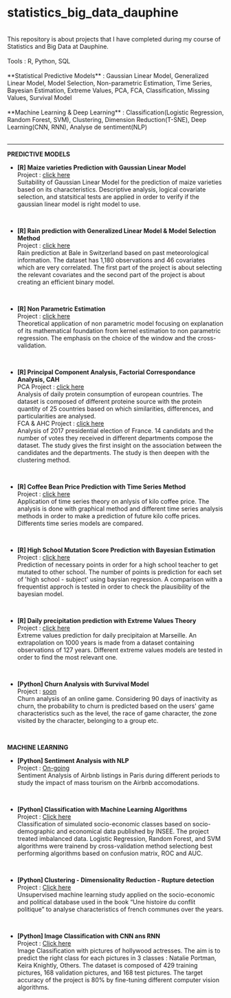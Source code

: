 # statistics_big_data_dauphine

<br/>
This repository is about projects that I have completed during my course of Statistics and Big Data at Dauphine. <br/><br/>
Tools : R, Python, SQL <br/><br/>
**Statistical Predictive Models** : Gaussian Linear Model, Generalized Linear Model, Model Selection, Non-parametric Estimation, Time Series, Bayesian Estimation, Extreme Values, PCA, FCA, Classification, Missing Values, Survival Model <br/><br/>
**Machine Learning & Deep Learning** : Classification(Logistic Regression, Random Forest, SVM), Clustering, Dimension Reduction(T-SNE), Deep Learning(CNN, RNN), Analyse de sentiment(NLP) <br/><br/>

----------


**PREDICTIVE MODELS**<br/>



- **[R] Maize varieties Prediction with Gaussian Linear Model**<br/>
Project : [click here](https://github.com/haejiyun/statistics-big-data/blob/main/Gaussian%20Linear%20Model/modele_lineaire_gaussien_haeji_yun.pdf)<br/>
Suitability of Gaussian Linear Model for the prediction of maize varieties based on its characteristics. Descriptive analysis, logical covariate selection, and statsitical tests are applied in order to verify if the gaussian linear model is right model to use.
<br/>

- **[R] Rain prediction with Generalized Linear Model & Model Selection Method**<br/>
Project : [click here](https://github.com/haejiyun/statistics-big-data/blob/main/Generalized%20Linear%20Model/MLG_haeji_yun.pdf)<br/>
Rain prediction at Bale in Switzerland based on past meteorological information. The dataset has 1,180 observations and 46 covariates which are very correlated. The first part of the project is about selecting the relevant covariates and the second part of the project is about creating an efficient binary model.
<br/>

- **[R] Non Parametric Estimation**<br/>
Project : [click here](https://github.com/haejiyun/statistics-big-data/blob/main/Non%20Parametric%20Estimation/Estimation_non_parametrique.pdf)<br/>
Theoretical application of non parametric model focusing on explanation of its mathematical foundation from kernel estimation to non parametric regression. The emphasis on the choice of the window and the cross-validation.
<br/>

- **[R] Principal Component Analysis, Factorial Correspondance Analysis, CAH**<br/>
PCA Project : [click here](https://github.com/haejiyun/statistics-big-data/blob/main/Scoring/ACP_haeji_yun.pdf)<br/>
Analysis of daily protein consumption of european countries. The dataset is composed of different proteine source with the protein quantity of 25 countries based on which similarities, differences, and particularities are analysed.<br/>
FCA & AHC Project : [click here](https://github.com/haejiyun/statistics-big-data/blob/main/Scoring/AFC_Classification_haeji_yun.pdf)<br/>
Analysis of 2017 presidential election of France. 14 candidats and the number of votes they received in different departments compose the dataset. The study gives the first insight on the association between the candidates and the departments. The study is then deepen with the clustering method.
<br/>

- **[R] Coffee Bean Price Prediction with Time Series Method**<br/>
Project : [click here](https://github.com/haejiyun/statistics-big-data/blob/main/Time%20Series/time_series_haeji_yun.pdf)<br/>
Application of time series theory on anlysis of kilo coffee price. The analysis is done with graphical method and different time series analysis methods in order to make a prediction of future kilo coffe prices. Differents time series models are compared.
<br/>

- **[R] High School Mutation Score Prediction with Bayesian Estimation**<br/>
Project : [click here](https://github.com/haejiyun/statistics_big_data_dauphine/blob/main/Bayesian%20Statistics/statistique_bayesienne.pdf)<br/>
Prediction of necessary points in order for a high school teacher to get mutated to other school. The number of points is prediction for each set of 'high school - subject' using baysian regression. A comparison with a frequentist approch is tested in order to check the plausibility of the bayesian model.  
<br/>

- **[R] Daily precipitation prediction with Extreme Values Theory**<br/>
Project : [click here](https://github.com/haejiyun/statistics_big_data_dauphine/blob/main/Extreme%20Values/valeurs_extremes_haeji_yun.pdf)<br/>
Extreme values prediction for daily precipitaion at Marseille. An extrapolation on 1000 years is made from a dataset containing observations of 127 years. Different extreme values models are tested in order to find the most relevant one. 
<br/>

- **[Python] Churn Analysis with Survival Model**<br/>
Project : [soon]()<br/>
Churn analysis of an online game. Considering 90 days of inactivity as churn, the probability to churn is predicted based on the users' game characteristics such as the level, the race of game character, the zone visited by the character, belonging to a group etc.
<br/>



**MACHINE LEARNING**<br/>

- **[Python] Sentiment Analysis with NLP**<br/>
Project : [On-going]()<br/>
Sentiment Analysis of Airbnb listings in Paris during different periods to study the impact of mass tourism on the Airbnb accomodations. 
<br/>

- **[Python] Classification with Machine Learning Algorithms**<br/>
Project : [Click here](https://github.com/haejiyun/statistics_big_data_dauphine/blob/main/Supervised%20Learning/supervised_learning.pdf)<br/>
Classification of simulated socio-economic classes based on socio-demographic and economical data published by INSEE. The project treated imbalanced data.
Logistic Regression, Random Forest, and SVM algorithms were trainend by cross-validation method selectiong best performing algorithms based on confusion matrix, ROC and AUC.
<br/>

- **[Python] Clustering - Dimensionality Reduction - Rupture detection**<br/>
Project : [Click here](https://github.com/haejiyun/statistics_big_data_dauphine/blob/main/Unsupervised%20Learning/Unsupervised_Learning_Haeji_YUN.pdf)<br/>
Unsupervised machine learning study applied on the socio-economic and political database used in the book “Une histoire du conflit politique” to analyse characteristics of french communes over the years.
<br/>

- **[Python] Image Classification with CNN ans RNN**<br/>
Project : [Click here](https://github.com/haejiyun/statistics_big_data_dauphine/blob/main/Deep%20Learning/deep-learning-project.ipynb)<br/>
Image Classification with pictures of hollywood actresses. The aim is to predict the right class for each pictures in 3 classes : Natalie Portman, Keira Knightly, Others. The dataset is composed of 429 training pictures, 168 validation pictures, and 168 test pictures. The target accuracy of the project is 80% by fine-tuning different computer vision algorithms.
<br/>
